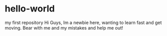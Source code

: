 # hello-world
my first repository
Hi Guys, Im a newbie here, wanting to learn fast and get moving.
Bear with me and my mistakes and help me out!
